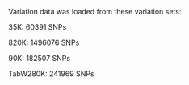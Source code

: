 Variation data was loaded from these variation sets:

35K: 60391 SNPs

820K: 1496076 SNPs

90K: 182507 SNPs

TabW280K: 241969 SNPs
